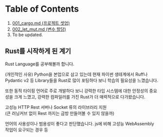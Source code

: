 # Table of Contents
1. [001_cargo.md (프로젝트 셋업)](https://github.com/miraedbswo/hello-rust/blob/main/docs/001_cargo.md)
2. [002_let_mut.md (변수 할당)](https://github.com/miraedbswo/hello-rust/blob/main/docs/002_let_mut.md)
3. To be updated.

## Rust를 시작하게 된 계기
Rust Language를 공부해볼까 합니다. 

(개인적인 사유)
Python을 본업으로 삼고 있는데 현재 파이썬 생테계에서 Ruff나 Pydantic v2 등 Library들을 Rust로 많이 포팅하다 보니 학습의 필요성을 느꼈습니다.

또한 동적 타이핑 언어로 주로 개발하다 보니 강력한 타입 시스템에 대한 안정성의 중요성을 크게 느꼈고, 강력한 컴파일러를 가진 Rust가 더 매력적으로 다가왔습니다.

고성능
HTTP Rest 서버나 Socket 류의 라이브러리 지원  
(큰 러닝커브 없이 Rest 까지는 금방 만들어볼 수 있지 않을까)

언어의 사용성이나 범용성이 좋다고 판단했습니다. js에 비해 고성능 WebAssembly 작업이 요구되는 경우 등
